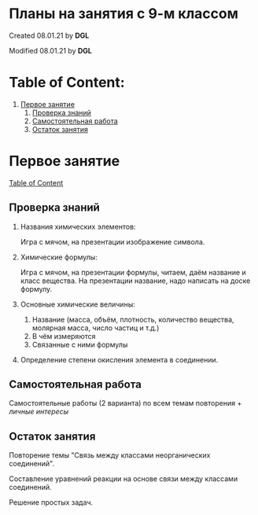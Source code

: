 # Планы на занятия с 9-м классом #

Created 08.01.21 by **DGL**

Modified 08.01.21 by **DGL**


# Table of Content:

<!-- vim-markdown-toc GFM -->

1. [Первое занятие](#Первое-занятие)
	1. [Проверка знаний](#Проверка-знаний)
	1. [Самостоятельная работа](#Самостоятельная-работа)
	1. [Остаток занятия](#Остаток-занятия)

<!-- vim-markdown-toc -->

# Первое занятие #
[Table of Content](#table-of-content)

## Проверка знаний ##

1. Названия химических элементов:

	Игра с мячом, на презентации изображение символа.

2. Химические формулы:

	Игра с мячом, на презентации формулы, читаем, даём название и класс вещества.
	На презентации название, надо написать на доске формулу.

3. Основные химические величины:

	1. Название (масса, объём, плотность, количество вещества, молярная масса, число частиц и т.д.)
	2. В чём измеряются
	3. Связанные с ними формулы

4. Определение степени окисления элемента в соединении.


## Самостоятельная работа ##

Самостоятельные работы (2 варианта) по всем темам повторения \+ *личные интересы*


## Остаток занятия ##

Повторение темы "Связь между классами неорганических соединений".

Составление уравнений реакции на основе связи между классами соединений.

Решение простых задач.

